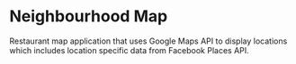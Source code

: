 # Neighbourhood Map

Restaurant map application that uses Google Maps API to display locations which includes location specific data from Facebook Places API.
